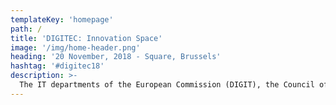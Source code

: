 ```yaml
---
templateKey: 'homepage'
path: /
title: 'DIGITEC: Innovation Space'
image: '/img/home-header.png'
heading: '20 November, 2018 - Square, Brussels'
hashtag: '#digitec18'
description: >-
  The IT departments of the European Commission (DIGIT), the Council of the EU (CIS) and the European Parliament (ITEC) have joined forces to organise the largest to date DIGITEC forum. The forum will bring together the IT communities of the European institutions to share best practices around new technologies in public administration and to discuss how the digital future will shape the way of working in large organisations.
---
```

